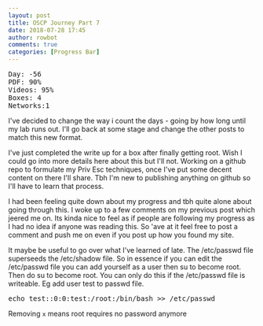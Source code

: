 ```yaml
---
layout: post
title: OSCP Journey Part 7
date: 2018-07-28 17:45
author: rowbot
comments: true
categories: [Progress Bar]
---
```

<pre class="hljs css"><span class="hljs-selector-tag">Day:</span> -56
<span class="hljs-selector-tag">PDF</span>: 90%
<span class="hljs-selector-tag">Videos</span>: 95%
<span class="hljs-selector-tag">Boxes</span>: 4
<span class="hljs-selector-tag">Networks</span><span class="hljs-selector-pseudo">:1</span></pre>
I've decided to change the way i count the days - going by how long until my lab runs out. I'll go back at some stage and change the other posts to match this new format.

I've just completed the write up for a box after finally getting root. Wish I could go into more details here about this but I'll not. Working on a github repo to formulate my Priv Esc techniques, once I've put some decent content on there I'll share. Tbh I'm new to publishing anything on github so I'll have to learn that process.

I had been feeling quite down about my progress and tbh quite alone about going through this. I woke up to a few comments on my previous post which jeered me on. Its kinda nice to feel as if people are following my progress as I had no idea if anyone was reading this. So 'ave at it feel free to post a comment and push me on even if you post up how you found my site.

It maybe be useful to go over what I've learned of late. The /etc/passwd file superseeds the /etc/shadow file. So in essence if you can edit the /etc/passwd file you can add yourself as a user then su to become root. Then do su to become root. You can only do this if the /etc/passwd file is writeable. Eg add user test to passwd file.
<pre><span class="TextRun SCXO216684294" lang="EN-US" xml:lang="EN-US"><span class="NormalTextRun SCXO216684294">echo test::0:0:test:/root:/bin/bash &gt;&gt; /</span><span class="SpellingError SCXO216684294">etc</span><span class="NormalTextRun SCXO216684294">/</span><span class="SpellingError SCXO216684294">passwd</span></span><span class="EOP SCXO216684294"> </span></pre>
Removing <code>x</code> means root requires no password anymore
